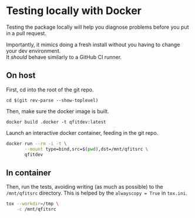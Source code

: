 # Testing locally with Docker

Testing the package locally will help you diagnose problems before you put in a pull request.

Importantly, it mimics doing a fresh install without you having to change your dev environment.  
It _should_ behave similarly to a GitHub CI runner.


## On host

First, cd into the root of the git repo.

`cd $(git rev-parse --show-toplevel)`

Then, make sure the docker image is built.

`docker build .docker -t qfitdev:latest`

Launch an interactive docker container, feeding in the git repo.

```bash
docker run --rm -i -t \
       --mount type=bind,src=$(pwd),dst=/mnt/qfitsrc \
       qfitdev
```

## In container

Then, run the tests, avoiding writing (as much as possible) to the `/mnt/qfitsrc` directory. This is helped by the `alwayscopy = True` in `tox.ini`.

```bash
tox --workdir=/tmp \
    -c /mnt/qfitsrc
```
